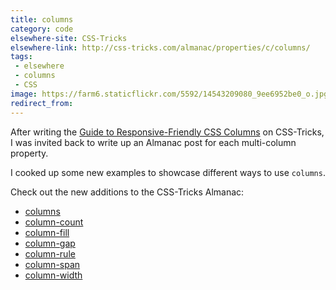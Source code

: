 ```yaml
---
title: columns
category: code
elsewhere-site: CSS-Tricks
elsewhere-link: http://css-tricks.com/almanac/properties/c/columns/
tags:
 - elsewhere
 - columns
 - CSS
image: https://farm6.staticflickr.com/5592/14543209080_9ee6952be0_o.jpg
redirect_from: 
---
```



After writing the [Guide to Responsive-Friendly CSS Columns](http://css-tricks.com/guide-responsive-friendly-css-columns/) on CSS-Tricks, I was invited back to write up an Almanac post for each multi-column property. 

I cooked up some new examples to showcase different ways to use `columns`.

Check out the new additions to the CSS-Tricks Almanac:

* [columns](http://css-tricks.com/almanac/properties/c/columns)
* [column-count](http://css-tricks.com/almanac/properties/c/column-count)
* [column-fill](http://css-tricks.com/almanac/properties/c/column-fill)
* [column-gap](http://css-tricks.com/almanac/properties/c/column-gap)
* [column-rule](http://css-tricks.com/almanac/properties/c/column-rule)
* [column-span](http://css-tricks.com/almanac/properties/c/column-span)
* [column-width](http://css-tricks.com/almanac/properties/c/column-width)